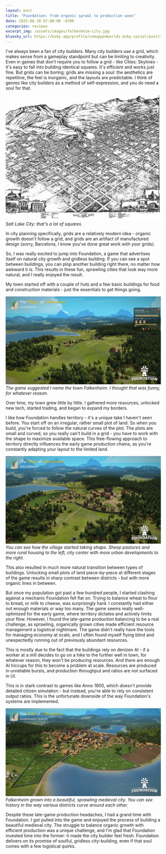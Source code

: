 ```yaml
---
layout: post
title: "Foundation: from organic sprawl to production woes"
date: 2025-06-30 07:00:00 -0700
categories: reviews
excerpt_img: /assets/images/falkenheim-city.jpg
bluesky_url: https://bsky.app/profile/unmappedworlds.bsky.social/post/3lstevmyyfs24
---
```


I've always been a fan of city builders. Many city builders use a grid, which makes sense from a gameplay standpoint but can be limiting to creativity. Even in games that don't require you to follow a grid - like Cities: Skylines - it's easy to fall into building identical squares. It's efficient and works just fine. But grids can be boring; grids are missing a soul: the aesthetics are repetitive, the feel is inorganic, and the layouts are predictable. I think of genres like city builders as a method of self-expression, and you do need a soul for that.

![A historical city planning map of Salt Lake City, Utah.](/assets/images/salt-lake-city-grid.jpg)
*Salt Lake City: that's a lot of squares.*

In city planning specifically, grids are a relatively modern idea - organic growth doesn't follow a grid, and grids are an artifact of manufactured design (sorry, Barcelona, I know you've done great work with your grids).

So, I was really excited to jump into Foundation, a game that advertises itself on natural city growth and gridless building. If you can see a spot between buildings, you can plop another building right there, no matter how awkward it is. This results in these fun, sprawling cities that look way more natural, and I really enjoyed the result.

My town started off with a couple of huts and a few basic buildings for food and construction materials - just the essentials to get things going.

![Foundation: a village in lush, vibrant rolling hills, beside a calm lake, surrounded by a dense forest under a clear sky.](/assets/images/falkenheim-village.jpg)
*The game suggested I name the town Falkenheim. I thought that was funny, for whatever reason.*

Over time, my town grew little by little. I gathered more resources, unlocked new tech, started trading, and began to expand my borders.

I like how Foundation handles territory - it's a unique take I haven't seen before. You start off on an irregular, rather small plot of land. So when you build, you're forced to follow the natural curves of the plot. The plots are small and curved, so you really can't build in a grid - you have to work with the shape to maximize available space. This free-flowing approach to territory directly influences the early game production chains, as you're constantly adapting your layout to the limited land.

![An expansive, high-angle view of the growing town of Falkenheim from the game "Foundation." The town, featuring numerous buildings and a stone wall, sprawls across a green landscape beside a large lake. Surrounding the settlement are extensive forests and distant mountains under a clear sky.](/assets/images/falkenheim-town.jpg)
*You can see how the village started taking shape. Sheep pastures and more rural housing to the left, city center with more urban developments to the right.*

This also resulted in much more natural transition between types of buildings. Unlocking small plots of land piece-by-piece at different stages of the game results in sharp contrast between districts - but with more organic lines in between.

But once my population got past a few hundred people, I started clashing against a mechanic Foundation fell flat on. Trying to balance wheat to flour to bread, or milk to cheese, was surprisingly hard. I constantly had either not enough materials or way too many. The game seems really well-optimized for the early game, where territory dictates and actively limits your flow. However, I found the late-game production balancing to be a real challenge, as sprawling, organically grown cities made efficient resource management a logistical nightmare. The game didn't really have the tools for managing economy at scale, and I often found myself flying blind and unexpectedly running out of previously abundant resources.

This is mostly due to the fact that the buildings rely on denizen AI - if a worker at a mill decides to go on a hike to the further well in town, for whatever reason, they won't be producing resources. And there are enough AI hiccups for this to become a problem at scale. Resources are produced in unreliable bursts, and production throughput and ratios are not surfaced in UI.

This is in stark contrast to games like Anno 1800, which doesn't provide detailed citizen simulation - but instead, you're able to rely on consistent output ratios. This is the unfortunate downside of the way Foundation's systems are implemented.

![An overhead view of "The Hold of Falkenheim" from the game "Foundation." The densely built-up settlement, featuring numerous medieval-style buildings, extends from the edge of a large lake into a lush, green landscape dotted with trees and fields. Distant mountains and a clear sky complete the serene scene.](/assets/images/falkenheim-city.jpg)
*Falkenheim grown into a beautiful, sprawling medieval city. You can see history in the way various districts curve around each other.*

Despite these late-game production headaches, I had a grand time with Foundation. I got pulled into the game and enjoyed the process of building a beautiful medieval city. The struggle to balance organic growth with efficient production was a unique challenge, and I'm glad that Foundation invested time into the former: it made the city builder feel fresh. Foundation delivers on its promise of soulful, gridless city-building, even if that soul comes with a few logistical quirks.
